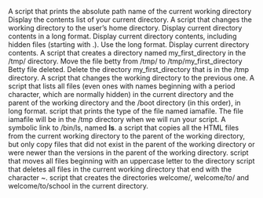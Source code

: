 A script that prints the absolute path name of the current working directory
Display the contents list of your current directory.
A script that changes the working directory to the user’s home directory.
Display current directory contents in a long format.
Display current directory contents, including hidden files (starting with .). Use the long format.
Display current directory contents.
A script that creates a directory named my_first_directory in the /tmp/ directory.
Move the file betty from /tmp/ to /tmp/my_first_directory
Betty file deleted.
Delete the directory my_first_directory that is in the /tmp directory.
A script that changes the working directory to the previous one.
A script that lists all files (even ones with names beginning with a period character, which are normally hidden) in the current directory and the parent of the working directory and the /boot directory (in this order), in long format.
 script that prints the type of the file named iamafile. The file iamafile will be in the /tmp directory when we will run your script.
 A symbolic link to /bin/ls, named __ls__.
a script that copies all the HTML files from the current working directory to the parent of the working directory, but only copy files that did not exist in the parent of the working directory or were newer than the versions in the parent of the working directory.
 script that moves all files beginning with an uppercase letter to the directory
script that deletes all files in the current working directory that end with the character ~.
 script that creates the directories welcome/, welcome/to/ and welcome/to/school in the current directory.
